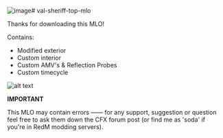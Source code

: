 ![image](https://github.com/user-attachments/assets/64cbfc74-cfc1-4693-a783-bc20f4588554)# val-sheriff-top-mlo

Thanks for downloading this MLO!

Contains:
- Modified exterior
- Custom interior
- Custom AMV's & Reflection Probes
- Custom timecycle

![alt text](https://media.discordapp.net/attachments/1007616840652034103/1287712260277665802/foto4.png?ex=66f28aff&is=66f1397f&hm=de1d0461f60e7f26d21745e7acd53c409d0ecd9a713b6d14d7c2e13b67ffac71&=&format=webp&quality=lossless&width=1440&height=587)

**IMPORTANT**

This MLO may contain errors —— for any support, suggestion or question feel free to ask them down the CFX forum post (or find me as 'soda' if you're in RedM modding servers).
